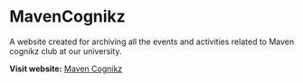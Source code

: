 # MavenCognikz
A website created for archiving all the events and activities related to Maven cognikz club at our university.

**Visit website:**
[Maven Cognikz](http://anuragcdtc.com/mavencognikz/ "MavenCognikz website")

